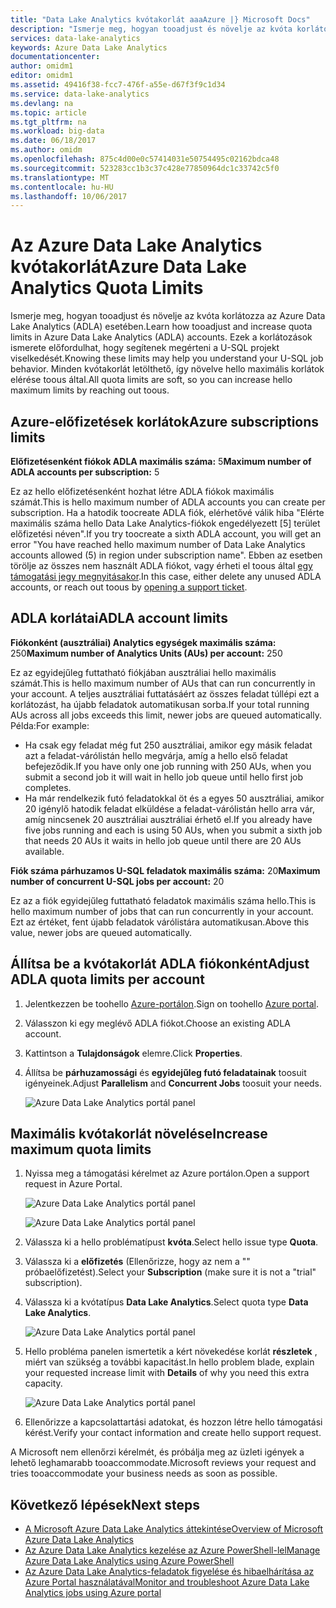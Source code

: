 ```yaml
---
title: "Data Lake Analytics kvótakorlát aaaAzure |} Microsoft Docs"
description: "Ismerje meg, hogyan tooadjust és növelje az kvóta korlátozza az Azure Data Lake Analytics (ADLA) esetében."
services: data-lake-analytics
keywords: Azure Data Lake Analytics
documentationcenter: 
author: omidm1
editor: omidm1
ms.assetid: 49416f38-fcc7-476f-a55e-d67f3f9c1d34
ms.service: data-lake-analytics
ms.devlang: na
ms.topic: article
ms.tgt_pltfrm: na
ms.workload: big-data
ms.date: 06/18/2017
ms.author: omidm
ms.openlocfilehash: 875c4d00e0c57414031e50754495c02162bdca48
ms.sourcegitcommit: 523283cc1b3c37c428e77850964dc1c33742c5f0
ms.translationtype: MT
ms.contentlocale: hu-HU
ms.lasthandoff: 10/06/2017
---
```

# <a name="azure-data-lake-analytics-quota-limits"></a><span data-ttu-id="23379-104">Az Azure Data Lake Analytics kvótakorlát</span><span class="sxs-lookup"><span data-stu-id="23379-104">Azure Data Lake Analytics Quota Limits</span></span>

<span data-ttu-id="23379-105">Ismerje meg, hogyan tooadjust és növelje az kvóta korlátozza az Azure Data Lake Analytics (ADLA) esetében.</span><span class="sxs-lookup"><span data-stu-id="23379-105">Learn how tooadjust and increase quota limits in Azure Data Lake Analytics (ADLA) accounts.</span></span> <span data-ttu-id="23379-106">Ezek a korlátozások ismerete előfordulhat, hogy segítenek megérteni a U-SQL projekt viselkedését.</span><span class="sxs-lookup"><span data-stu-id="23379-106">Knowing these limits may help you understand your U-SQL job behavior.</span></span> <span data-ttu-id="23379-107">Minden kvótakorlát letölthető, így növelve hello maximális korlátok elérése toous által.</span><span class="sxs-lookup"><span data-stu-id="23379-107">All quota limits are soft, so you can increase hello maximum limits by reaching out toous.</span></span>

## <a name="azure-subscriptions-limits"></a><span data-ttu-id="23379-108">Azure-előfizetések korlátok</span><span class="sxs-lookup"><span data-stu-id="23379-108">Azure subscriptions limits</span></span>

<span data-ttu-id="23379-109">**Előfizetésenként fiókok ADLA maximális száma:** 5</span><span class="sxs-lookup"><span data-stu-id="23379-109">**Maximum number of ADLA accounts per subscription:**  5</span></span>

 <span data-ttu-id="23379-110">Ez az hello előfizetésenként hozhat létre ADLA fiókok maximális számát.</span><span class="sxs-lookup"><span data-stu-id="23379-110">This is hello maximum number of ADLA accounts you can create per subscription.</span></span> <span data-ttu-id="23379-111">Ha a hatodik toocreate ADLA fiók, elérhetővé válik hiba "Elérte maximális száma hello Data Lake Analytics-fiókok engedélyezett [5] terület előfizetési néven".</span><span class="sxs-lookup"><span data-stu-id="23379-111">If you try toocreate a sixth ADLA account, you will get an error "You have reached hello maximum number of Data Lake Analytics accounts allowed (5) in region under subscription name".</span></span> <span data-ttu-id="23379-112">Ebben az esetben törölje az összes nem használt ADLA fiókot, vagy érheti el toous által [egy támogatási jegy megnyitásakor](#increase-maximum-quota-limits).</span><span class="sxs-lookup"><span data-stu-id="23379-112">In this case, either delete any unused ADLA accounts, or reach out toous by [opening a support ticket](#increase-maximum-quota-limits).</span></span>

## <a name="adla-account-limits"></a><span data-ttu-id="23379-113">ADLA korlátai</span><span class="sxs-lookup"><span data-stu-id="23379-113">ADLA account limits</span></span>

<span data-ttu-id="23379-114">**Fiókonként (ausztráliai) Analytics egységek maximális száma:** 250</span><span class="sxs-lookup"><span data-stu-id="23379-114">**Maximum number of Analytics Units (AUs) per account:** 250</span></span>

<span data-ttu-id="23379-115">Ez az egyidejűleg futtatható fiókjában ausztráliai hello maximális számát.</span><span class="sxs-lookup"><span data-stu-id="23379-115">This is hello maximum number of AUs that can run concurrently in your account.</span></span> <span data-ttu-id="23379-116">A teljes ausztráliai futtatásáért az összes feladat túllépi ezt a korlátozást, ha újabb feladatok automatikusan sorba.</span><span class="sxs-lookup"><span data-stu-id="23379-116">If your total running AUs across all jobs exceeds this limit, newer jobs are queued automatically.</span></span> <span data-ttu-id="23379-117">Példa:</span><span class="sxs-lookup"><span data-stu-id="23379-117">For example:</span></span>

* <span data-ttu-id="23379-118">Ha csak egy feladat még fut 250 ausztráliai, amikor egy másik feladat azt a feladat-várólistán hello megvárja, amíg a hello első feladat befejeződik.</span><span class="sxs-lookup"><span data-stu-id="23379-118">If you have only one job running with 250 AUs, when you submit a second job it will wait in hello job queue until hello first job completes.</span></span>
* <span data-ttu-id="23379-119">Ha már rendelkezik futó feladatokkal öt és a egyes 50 ausztráliai, amikor 20 igénylő hatodik feladat elküldése a feladat-várólistán hello arra vár, amíg nincsenek 20 ausztráliai ausztráliai érhető el.</span><span class="sxs-lookup"><span data-stu-id="23379-119">If you already have five jobs running and each is using 50 AUs, when you submit a sixth job that needs 20 AUs it waits in hello job queue until there are 20 AUs available.</span></span>

<span data-ttu-id="23379-120">**Fiók száma párhuzamos U-SQL feladatok maximális száma:** 20</span><span class="sxs-lookup"><span data-stu-id="23379-120">**Maximum number of concurrent U-SQL jobs per account:** 20</span></span>

<span data-ttu-id="23379-121">Ez az a fiók egyidejűleg futtatható feladatok maximális száma hello.</span><span class="sxs-lookup"><span data-stu-id="23379-121">This is hello maximum number of jobs that can run concurrently in your account.</span></span> <span data-ttu-id="23379-122">Ezt az értéket, fent újabb feladatok várólistára automatikusan.</span><span class="sxs-lookup"><span data-stu-id="23379-122">Above this value, newer jobs are queued automatically.</span></span>

## <a name="adjust-adla-quota-limits-per-account"></a><span data-ttu-id="23379-123">Állítsa be a kvótakorlát ADLA fiókonként</span><span class="sxs-lookup"><span data-stu-id="23379-123">Adjust ADLA quota limits per account</span></span>

1. <span data-ttu-id="23379-124">Jelentkezzen be toohello [Azure-portálon](https://portal.azure.com).</span><span class="sxs-lookup"><span data-stu-id="23379-124">Sign on toohello [Azure portal](https://portal.azure.com).</span></span>
2. <span data-ttu-id="23379-125">Válasszon ki egy meglévő ADLA fiókot.</span><span class="sxs-lookup"><span data-stu-id="23379-125">Choose an existing ADLA account.</span></span>
3. <span data-ttu-id="23379-126">Kattintson a **Tulajdonságok** elemre.</span><span class="sxs-lookup"><span data-stu-id="23379-126">Click **Properties**.</span></span>
4. <span data-ttu-id="23379-127">Állítsa be **párhuzamossági** és **egyidejűleg futó feladatainak** toosuit igényeinek.</span><span class="sxs-lookup"><span data-stu-id="23379-127">Adjust **Parallelism** and **Concurrent Jobs** toosuit your needs.</span></span>

    ![Azure Data Lake Analytics portál panel](./media/data-lake-analytics-quota-limits/data-lake-analytics-quota-properties.png)

## <a name="increase-maximum-quota-limits"></a><span data-ttu-id="23379-129">Maximális kvótakorlát növelése</span><span class="sxs-lookup"><span data-stu-id="23379-129">Increase maximum quota limits</span></span>

1. <span data-ttu-id="23379-130">Nyissa meg a támogatási kérelmet az Azure portálon.</span><span class="sxs-lookup"><span data-stu-id="23379-130">Open a support request in Azure Portal.</span></span>

    ![Azure Data Lake Analytics portál panel](./media/data-lake-analytics-quota-limits/data-lake-analytics-quota-help-support.png)

    ![Azure Data Lake Analytics portál panel](./media/data-lake-analytics-quota-limits/data-lake-analytics-quota-support-request.png)
2. <span data-ttu-id="23379-133">Válassza ki a hello problématípust **kvóta**.</span><span class="sxs-lookup"><span data-stu-id="23379-133">Select hello issue type **Quota**.</span></span>
3. <span data-ttu-id="23379-134">Válassza ki a **előfizetés** (Ellenőrizze, hogy az nem a "" próbaelőfizetést).</span><span class="sxs-lookup"><span data-stu-id="23379-134">Select your **Subscription** (make sure it is not a "trial" subscription).</span></span>
4. <span data-ttu-id="23379-135">Válassza ki a kvótatípus **Data Lake Analytics**.</span><span class="sxs-lookup"><span data-stu-id="23379-135">Select quota type **Data Lake Analytics**.</span></span>

    ![Azure Data Lake Analytics portál panel](./media/data-lake-analytics-quota-limits/data-lake-analytics-quota-support-request-basics.png)

5. <span data-ttu-id="23379-137">Hello probléma panelen ismertetik a kért növekedése korlát **részletek** , miért van szükség a további kapacitást.</span><span class="sxs-lookup"><span data-stu-id="23379-137">In hello problem blade, explain your requested increase limit with **Details** of why you need this extra capacity.</span></span>

    ![Azure Data Lake Analytics portál panel](./media/data-lake-analytics-quota-limits/data-lake-analytics-quota-support-request-details.png)

6. <span data-ttu-id="23379-139">Ellenőrizze a kapcsolattartási adatokat, és hozzon létre hello támogatási kérést.</span><span class="sxs-lookup"><span data-stu-id="23379-139">Verify your contact information and create hello support request.</span></span>

<span data-ttu-id="23379-140">A Microsoft nem ellenőrzi kérelmét, és próbálja meg az üzleti igények a lehető leghamarabb tooaccommodate.</span><span class="sxs-lookup"><span data-stu-id="23379-140">Microsoft reviews your request and tries tooaccommodate your business needs as soon as possible.</span></span>

## <a name="next-steps"></a><span data-ttu-id="23379-141">Következő lépések</span><span class="sxs-lookup"><span data-stu-id="23379-141">Next steps</span></span>

* [<span data-ttu-id="23379-142">A Microsoft Azure Data Lake Analytics áttekintése</span><span class="sxs-lookup"><span data-stu-id="23379-142">Overview of Microsoft Azure Data Lake Analytics</span></span>](data-lake-analytics-overview.md)
* [<span data-ttu-id="23379-143">Az Azure Data Lake Analytics kezelése az Azure PowerShell-lel</span><span class="sxs-lookup"><span data-stu-id="23379-143">Manage Azure Data Lake Analytics using Azure PowerShell</span></span>](data-lake-analytics-manage-use-powershell.md)
* [<span data-ttu-id="23379-144">Az Azure Data Lake Analytics-feladatok figyelése és hibaelhárítása az Azure Portal használatával</span><span class="sxs-lookup"><span data-stu-id="23379-144">Monitor and troubleshoot Azure Data Lake Analytics jobs using Azure portal</span></span>](data-lake-analytics-monitor-and-troubleshoot-jobs-tutorial.md)
